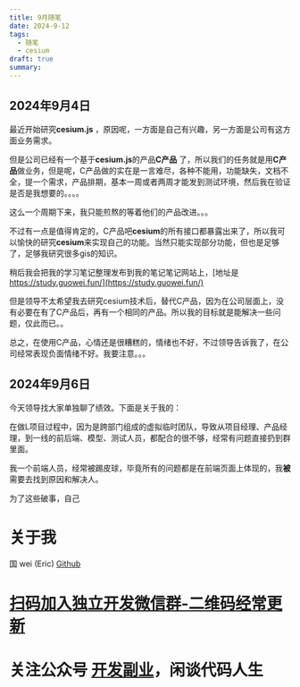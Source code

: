 ```yaml
---
title: 9月随笔
date: 2024-9-12
tags:
  - 随笔
  - cesium
draft: true
summary:
---
```


## 2024年9月4日

最近开始研究**cesium.js** ，原因呢，一方面是自己有兴趣，另一方面是公司有这方面业务需求。

但是公司已经有一个基于**cesium.js**的产品**C产品** 了，所以我们的任务就是用**C产品**做业务，但是呢，C产品做的实在是一言难尽，各种不能用，功能缺失，文档不全，提一个需求，产品排期，基本一周或者两周才能发到测试环境，然后我在验证是否是我想要的。。。。

这么一个周期下来，我只能煎熬的等着他们的产品改进。。。

不过有一点是值得肯定的，C产品吧**cesium**的所有接口都暴露出来了，所以我可以愉快的研究**cesium**来实现自己的功能。当然只能实现部分功能，但也是足够了，足够我研究很多gis的知识。

稍后我会把我的学习笔记整理发布到我的笔记笔记网站上，[地址是 https://study.guowei.fun/](https://study.guowei.fun/)

但是领导不太希望我去研究cesium技术后，替代C产品，因为在公司层面上，没有必要在有了C产品后，再有一个相同的产品。所以我的目标就是能解决一些问题，仅此而已。。

总之，在使用C产品，心情还是很糟糕的，情绪也不好，不过领导告诉我了，在公司经常表现负面情绪不好。我要注意。。。



## 2024年9月6日

今天领导找大家单独聊了绩效。下面是关于我的：

在做L项目过程中，因为是跨部门组成的虚拟临时团队，导致从项目经理、产品经理，到一线的前后端、模型、测试人员，都配合的很不够，经常有问题直接扔到群里面。

我一个前端人员，经常被踢皮球，毕竟所有的问题都是在前端页面上体现的，我**被**需要去找到原因和解决人。

为了这些破事，自己





# 关于我
国 wei (Eric)
[Github](https://github.com/ygweric)

# [扫码加入独立开发微信群-二维码经常更新](https://raw.githubusercontent.com/ygweric/ygweric.github.io/main/assets/qr-schedule-update/indenpendent_dev.png)

# 关注公众号 [开发副业](https://github.com/ygweric/ygweric.github.io/blob/main/assets/jinjing/wx_office_account_qr.png?raw=true)，闲谈代码人生
